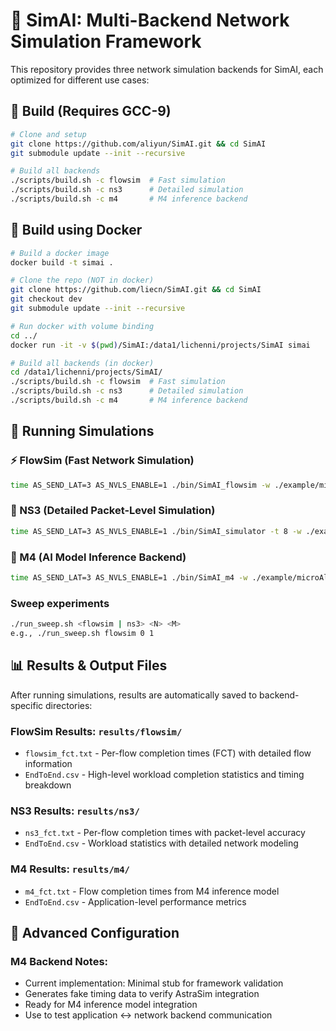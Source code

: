 # 🚀 SimAI: Multi-Backend Network Simulation Framework

This repository provides three network simulation backends for SimAI, each optimized for different use cases:

## 🔧 Build (Requires GCC-9)
```bash
# Clone and setup
git clone https://github.com/aliyun/SimAI.git && cd SimAI
git submodule update --init --recursive

# Build all backends
./scripts/build.sh -c flowsim  # Fast simulation
./scripts/build.sh -c ns3      # Detailed simulation  
./scripts/build.sh -c m4       # M4 inference backend
```

## 🔧 Build using Docker
```bash
# Build a docker image
docker build -t simai .

# Clone the repo (NOT in docker)
git clone https://github.com/liecn/SimAI.git && cd SimAI
git checkout dev
git submodule update --init --recursive

# Run docker with volume binding
cd ../
docker run -it -v $(pwd)/SimAI:/data1/lichenni/projects/SimAI simai

# Build all backends (in docker)
cd /data1/lichenni/projects/SimAI/
./scripts/build.sh -c flowsim  # Fast simulation
./scripts/build.sh -c ns3      # Detailed simulation  
./scripts/build.sh -c m4       # M4 inference backend
```

## 🏃 Running Simulations

### ⚡ FlowSim (Fast Network Simulation)
```bash
time AS_SEND_LAT=3 AS_NVLS_ENABLE=1 ./bin/SimAI_flowsim -w ./example/microAllReduce_16gpus.txt -n ./Spectrum-X_128g_8gps_100Gbps_A100
```

### 🔬 NS3 (Detailed Packet-Level Simulation)
```bash
time AS_SEND_LAT=3 AS_NVLS_ENABLE=1 ./bin/SimAI_simulator -t 8 -w ./example/microAllReduce_16gpus.txt -n ./Spectrum-X_128g_8gps_100Gbps_A100 -c astra-sim-alibabacloud/inputs/config/SimAI.conf -r
```

### 🧪 M4 (AI Model Inference Backend)
```bash
time AS_SEND_LAT=3 AS_NVLS_ENABLE=1 ./bin/SimAI_m4 -w ./example/microAllReduce_16gpus.txt -n ./Spectrum-X_128g_8gps_100Gbps_A100
```

### Sweep experiments
```bash
./run_sweep.sh <flowsim | ns3> <N> <M>
e.g., ./run_sweep.sh flowsim 0 1
```

## 📊 Results & Output Files

After running simulations, results are automatically saved to backend-specific directories:

### FlowSim Results: `results/flowsim/`
- `flowsim_fct.txt` - Per-flow completion times (FCT) with detailed flow information
- `EndToEnd.csv` - High-level workload completion statistics and timing breakdown

### NS3 Results: `results/ns3/`  
- `ns3_fct.txt` - Per-flow completion times with packet-level accuracy
- `EndToEnd.csv` - Workload statistics with detailed network modeling

### M4 Results: `results/m4/`
- `m4_fct.txt` - Flow completion times from M4 inference model
- `EndToEnd.csv` - Application-level performance metrics

## 🎯 Advanced Configuration

### M4 Backend Notes:
- Current implementation: Minimal stub for framework validation
- Generates fake timing data to verify AstraSim integration
- Ready for M4 inference model integration
- Use to test application ↔ network backend communication
